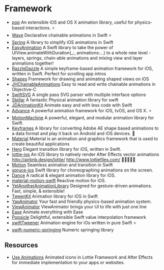 Framework
==

- [pop](https://github.com/facebook/pop) An extensible iOS and OS X animation library, useful for physics-based interactions. :star:
- [Wave](https://github.com/onmyway133/Wave) Declarative chainable animations in Swift :star:
- [Spring](https://github.com/MengTo/Spring) A library to simplify iOS animations in Swift
- [EasyAnimation](https://github.com/icanzilb/EasyAnimation) A Swift library to take the power of UIView.animateWithDuration(_:, animations:...) to a whole new level - layers, springs, chain-able animations and mixing view and layer animations together!
- [RazzleDazzle](https://github.com/IFTTT/RazzleDazzle) A simple keyframe-based animation framework for iOS, written in Swift. Perfect for scrolling app intros
- [Shapes](https://github.com/DenHeadless/Shapes) Framework for drawing and animating shaped views on iOS
- [JHChainableAnimations](https://github.com/jhurray/JHChainableAnimations) Easy to read and write chainable animations in Objective-C
- [SwiftSVG](https://github.com/mchoe/SwiftSVG) A single pass SVG parser with multiple interface options
- [Stellar](https://github.com/AugustRush/Stellar) A fantastic Physical animation library for swift
- [JDAnimationKit](https://github.com/JellyDevelopment/JDAnimationKit) Animate easy and with less code with Swift
- [Advance](https://github.com/storehouse/Advance) A powerful animation framework for iOS, tvOS, and OS X. :star:
- [MotionMachine](https://github.com/poetmountain/MotionMachine) A powerful, elegant, and modular animation library for Swift.
- [Keyframes](https://github.com/facebookincubator/Keyframes) A library for converting Adobe AE shape based animations to a data format and play it back on Android and iOS devices. :rocket:
- [Material](https://github.com/CosmicMind/Material) Material is an animation and graphics framework that is used to create beautiful applications
- [Hero](https://github.com/lkzhao/Hero) Elegant transition library for iOS, written in Swift.
- [lottie-ios](https://github.com/airbnb/lottie-ios) An iOS library to natively render After Effects vector animations http://airbnb.design/lottie/ http://www.lottiefiles.com/ :rocket::rocket::rocket::rocket::rocket:
- [Motion](https://github.com/CosmicMind/Motion) Seamless animation and transition in Swift
- [spruce-ios](https://github.com/willowtreeapps/spruce-ios) Swift library for choreographing animations on the screen.
- [Dance](https://github.com/saoudrizwan/Dance) A radical & elegant animation library for iOS.
- [material-motion-swift](https://github.com/material-motion/material-motion-swift) Reactive motion for iOS.
- [YetAnotherAnimationLibrary](https://github.com/lkzhao/YetAnotherAnimationLibrary) Designed for gesture-driven animations. Fast, simple, & extensible!
- [TweenKit](https://github.com/SteveBarnegren/TweenKit) Animation library for iOS in Swift
- [YapAnimator](https://github.com/yapstudios/YapAnimator) Your fast and friendly physics-based animation system. 
- [ViewAnimator](https://github.com/marcosgriselli/ViewAnimator) ViewAnimator brings your UI to life with just one line
- [Ease](https://github.com/roberthein/Ease) Animate everything with Ease
- [Popsicle](https://github.com/DavdRoman/Popsicle) Delightful, extensible Swift value interpolation framework
- [swiftTweener](https://github.com/alexrvarela/swiftTweener) Animation engine for iOs written in pure Swift :star:
- [swift-numeric-springing](https://github.com/LactoseGK/swift-numeric-springing) Numeric springing library

## Resources

- [Use Animations](https://useanimations.com/) Animated icons in Lottie Framework and After Effects for immediate implementation to your apps or websites.
